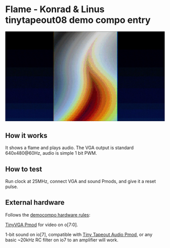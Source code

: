 <!---

This file is used to generate your project datasheet. Please fill in the information below and delete any unused
sections.

You can also include images in this folder and reference them in the markdown. Each image must be less than
512 kb in size, and the combined size of all images must be less than 1 MB.
-->

# Flame - Konrad & Linus tinytapeout08 demo compo entry

![preview](preview.jpg)

## How it works

It shows a flame and plays audio. The VGA output is standard 640x480@60Hz, audio is simple 1 bit PWM.

## How to test

Run clock at 25MHz, connect VGA and sound Pmods, and give it a reset pulse.

## External hardware

Follows the [democompo hardware rules](https://tinytapeout.com/competitions/demoscene/#what-are-the-rules):

[TinyVGA Pmod](https://github.com/mole99/tiny-vga) for video on o[7:0].

1-bit sound on io[7], compatible with [Tiny Tapeout Audio
Pmod](https://github.com/MichaelBell/tt-audio-pmod), or any basic ~20kHz RC filter
on io7 to an amplifier will work.
